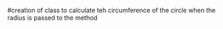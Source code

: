 #creation of class to calculate teh circumference of the circle when the radius is passed to the method
